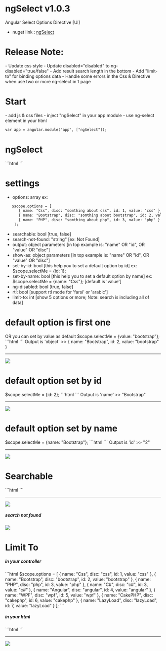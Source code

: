# ngSelect v1.0.3
Angular Select Options Directive [UI]

- nuget link : <a href="https://www.nuget.org/packages/ngSelect" target="_blank">ngSelect</a>

<h1>Release Note:</h1>
- Update css style
- Update disabled="disabled" to ng-disabled="true/false"
- Add result search length in the bottom
- Add "limit-to" for binding options data
- Handle some errors in the Css & Directive when use two or more ng-select in 1 page

<h1>Start</h1>
- add js & css files
- inject "ngSelect" in your app module
- use ng-select element in your html

```html
var app = angular.module("app", ["ngSelect"]);
```

<h1>ngSelect</h1>
```html
<ng-select ng-model="selectMe"></ng-select>
```

<h1>settings</h1>

- options: array ex: 
```html
   $scope.options = [
      { name: "Css", disc: "somthing about css", id: 1, value: "css" },
      { name: "Bootstrap", disc: "somthing about bootstrap", id: 2, value: "bootstrap" },
      { name: "PHP", disc: "somthing about php", id: 3, value: "php" }
    ];
```
- searchable: bool [true, false]
- search-not-found: "string" [ex: Not Found]
- output: object parameters [in top example is: "name" OR "id", OR "value" OR "disc"]
- show-as: object parameters [in top example is: "name" OR "id", OR "value" OR "disc"]
- set-by-id: bool [this help you to set a default option by id] ex: $scope.selectMe = {id: 1};
- set-by-name: bool [this help you to set a default option by name] ex: $scope.selectMe = {name: "Css"}; [default is 'value']
- ng-disabled: bool [true, false]
- rtl: bool [support rtl mode for 'farsi' or 'arabic']
- limit-to: int [show 5 options or more; Note: search is including all of data]

<h1>default option is first one</h1>
OR you can set by value as default $scope.selectMe = {value: "bootstrap"};
```html
<ng-select ng-model="selectMe" options="options"></ng-select>
```
Output is 'object' >> { name: "Bootstrap", id: 2, value: "bootstrap" }
<hr>
<img src="http://cdn.persiangig.com/preview/lUhS6OSy5o/1.jpg">

<h1>default option set by id</h1>
$scope.selectMe = {id: 2};
```html
<ng-select 
ng-model="selectMe"
options="options"
set-by-id="true"
show-as="disc"
output="name">
</ng-select>
```
Output is 'name' >> "Bootstrap"
<hr>
<img src="http://cdn.persiangig.com/preview/8bRKrVWw2V/2.jpg">

<h1>default option set by name</h1>
$scope.selectMe = {name: "Bootstrap"};
```html
<ng-select 
ng-model="selectMe"
options="options"
output="id"
set-by-name="true">
</ng-select>
```
Output is 'id' >> "2"
<hr>
<img src="http://cdn.persiangig.com/preview/FMJbQ8ENbZ/3.jpg">

<h1>Searchable</h1>
```html
<ng-select 
ng-model="selectMe"
options="options"
search-not-found="not found!"
searchable="true">
</ng-select>
```
<hr>
<img src="http://cdn.persiangig.com/preview/V2n965rMt9/7.jpg">

<h5>search not found</h5>
<img src="http://cdn.persiangig.com/preview/PGDDgAWU1f/8.jpg">

<h1>Limit To</h1>
<h5>in your controller</h5>
```html
$scope.options = [
   { name: "Css", disc: "css", id: 1, value: "css" },
   { name: "Bootstrap", disc: "bootstrap", id: 2, value: "bootstrap" },
   { name: "PHP", disc: "php", id: 3, value: "php" },
   { name: "C#", disc: "c#", id: 3, value: "c#" },
   { name: "Angular", disc: "angular", id: 4, value: "angular" },
   { name: "WPF", disc: "wpf", id: 5, value: "wpf" },
   { name: "CakePHP", disc: "cakephp", id: 6, value: "cakephp" },
   { name: "LazyLoad", disc: "lazyLoad", id: 7, value: "lazyLoad" }
];
```
<h5>in your html</h5>
```html
<ng-select 
ng-model="selectMe"
options="options"
search-not-found="not found!"
limit-to='4'
searchable="true">
</ng-select>
```
<hr>
<img src="http://cdn.persiangig.com/preview/nvYddn4JO7/9.jpg">
